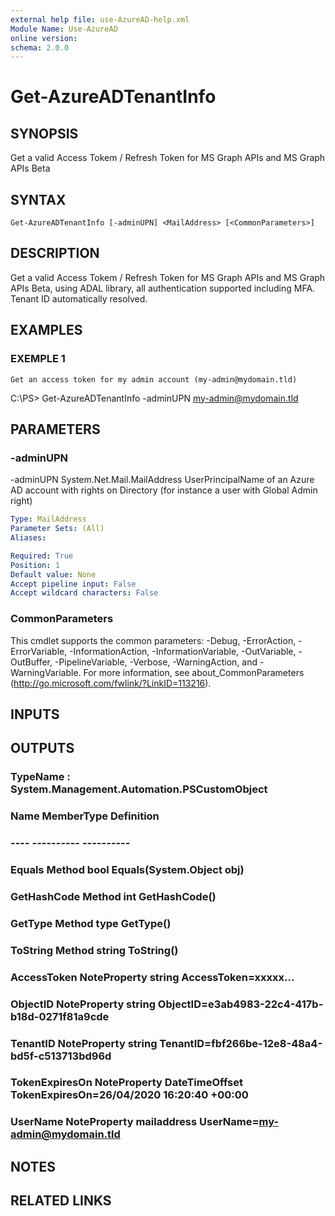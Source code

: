 ```yaml
---
external help file: use-AzureAD-help.xml
Module Name: Use-AzureAD
online version:
schema: 2.0.0
---
```


# Get-AzureADTenantInfo

## SYNOPSIS
Get a valid Access Tokem / Refresh Token for MS Graph APIs and MS Graph APIs Beta

## SYNTAX

```
Get-AzureADTenantInfo [-adminUPN] <MailAddress> [<CommonParameters>]
```

## DESCRIPTION
Get a valid Access Tokem / Refresh Token for MS Graph APIs and MS Graph APIs Beta, using ADAL library, all authentication supported including MFA.
Tenant ID automatically resolved.

## EXAMPLES

### EXEMPLE 1
```
Get an access token for my admin account (my-admin@mydomain.tld)
```

C:\PS\> Get-AzureADTenantInfo -adminUPN my-admin@mydomain.tld

## PARAMETERS

### -adminUPN
-adminUPN System.Net.Mail.MailAddress
UserPrincipalName of an Azure AD account with rights on Directory (for instance a user with Global Admin right)

```yaml
Type: MailAddress
Parameter Sets: (All)
Aliases:

Required: True
Position: 1
Default value: None
Accept pipeline input: False
Accept wildcard characters: False
```

### CommonParameters
This cmdlet supports the common parameters: -Debug, -ErrorAction, -ErrorVariable, -InformationAction, -InformationVariable, -OutVariable, -OutBuffer, -PipelineVariable, -Verbose, -WarningAction, and -WarningVariable.
For more information, see about_CommonParameters (http://go.microsoft.com/fwlink/?LinkID=113216).

## INPUTS

## OUTPUTS

### TypeName : System.Management.Automation.PSCustomObject
### Name           MemberType   Definition
### ----           ----------   ----------
### Equals         Method       bool Equals(System.Object obj)
### GetHashCode    Method       int GetHashCode()
### GetType        Method       type GetType()
### ToString       Method       string ToString()
### AccessToken    NoteProperty string AccessToken=xxxxx...
### ObjectID       NoteProperty string ObjectID=e3ab4983-22c4-417b-b18d-0271f81a9cde
### TenantID       NoteProperty string TenantID=fbf266be-12e8-48a4-bd5f-c513713bd96d
### TokenExpiresOn NoteProperty DateTimeOffset TokenExpiresOn=26/04/2020 16:20:40 +00:00
### UserName       NoteProperty mailaddress UserName=my-admin@mydomain.tld
## NOTES

## RELATED LINKS
